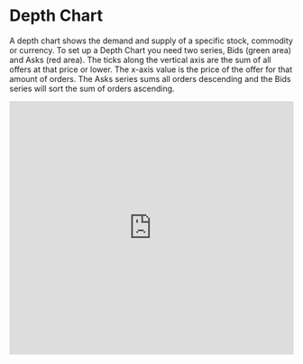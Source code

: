 # Depth Chart

A depth chart shows the demand and supply of a specific stock, commodity or currency. To set up a Depth Chart you need two series, Bids (green area) and Asks (red area). The ticks along the vertical axis are the sum of all offers at that price or lower. The x-axis value is the price of the offer for that amount of orders. The Asks series sums all orders descending and the Bids series will sort the sum of orders ascending.

<iframe style="width: 100%; height: 450px; border: none;" src=https://www.highcharts.com/samples/embed/stock/demo/depth-chart allow="fullscreen"></iframe>
